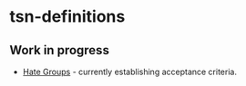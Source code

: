 # tsn-definitions

## Work in progress

* [Hate Groups](drafts/hate-groups.md) - currently establishing acceptance criteria.
